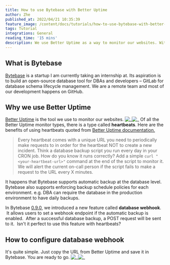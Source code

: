 ```yaml
---
title: How to use Bytebase with Better Uptime
author: Zhe
published_at: 2022/04/21 10:35:39
feature_image: /content/docs/tutorials/how-to-use-bytebase-with-better-uptime/bytebase-use-better-uptime.webp
tags: Tutorial
integrations: General
reading_time: '15 mins'
description: We use Better Uptime as a way to monitor our websites. With a feature called heartbeats, it is also an easy-to-use tool to monitor Bytebase automatic backup.
---
```


## What is Bytebase

[Bytebase](https://bytebase.com/) is a startup I am currently taking an internship at. Its aspiration is to build an open-source database tool for DBAs and developers – GitLab for database schema lifecycle management. We are a remote team and most of our development happens on GitHub.

## Why we use Better Uptime

[Better Uptime](https://betteruptime.com/) is the tool we use to monitor our websites.
![_](/content/docs/tutorials/how-to-use-bytebase-with-better-uptime/better-uptime-monitoring-dashboard.webp)![_](/content/docs/tutorials/how-to-use-bytebase-with-better-uptime/better-uptime-page-detail.webp)
Of all the Better Uptime monitor types, there is a type called **heartbeats**. Here are the benefits of using heartbeats quoted from [Better Uptime documentation.](https://docs.betteruptime.com/monitoring/monitor-types/cron-and-heartbeat-monitor)

> Every heartbeat comes with a unique URL you need to periodically make requests to in order for the heartbeat NOT to create a new incident.
> Think a database backup script you run every day in your CRON job. How do you know it runs correctly?
> Add a simple `curl "<your-heartbeat-url>"` command at the end of the script to monitor it.
> We will alert the current on-call person if the script fails to make a request to the URL every X minutes.

It happens that Bytebase supports automatic backup at the database level. Bytebase also supports enforcing backup schedule policies for each environment. e.g. DBA can require the database in the production environment to have daily backups.

In Bytebase [0.9.0](https://bytebase.com/changelog/bytebase-0-9-0), we introduced a new feature called **database webhook**.  It allows users to set a webhook endpoint if the automatic backup is enabled.  After a successful database backup, a POST request will be sent to it.  Isn't it perfect to use this feature with heartbeats?

## How to configure database webhook

It's quite simple. Just copy the URL from Better Uptime and save it in Bytebase. You are ready to go.
![_](/content/docs/tutorials/how-to-use-bytebase-with-better-uptime/better-uptime-heartbeat.webp)![_](/content/docs/tutorials/how-to-use-bytebase-with-better-uptime/bytebase-backup-webhook.webp)
